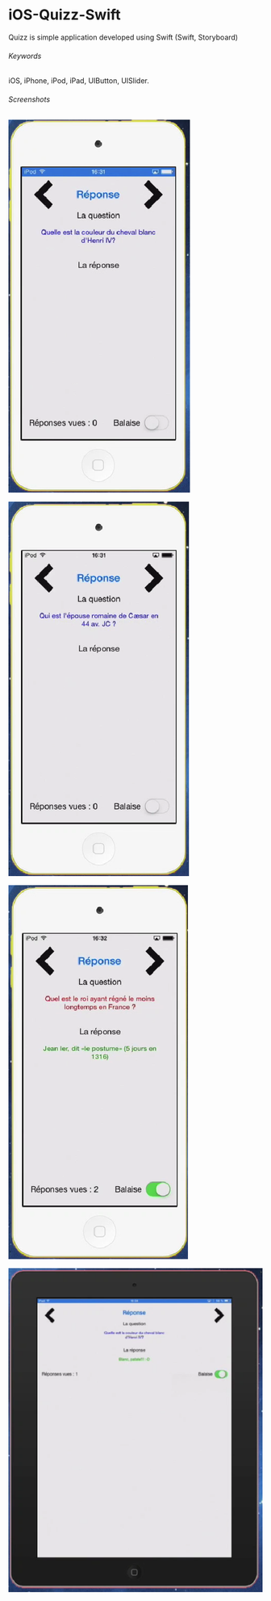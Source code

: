iOS-Quizz-Swift
===============

Quizz is simple application developed using Swift (Swift, Storyboard)

###### Keywords
iOS, iPhone, iPod, iPad, UIButton, UISlider.

###### Screenshots
![alt text](https://github.com/Kingsousse/iOS-Quizz-Swift/blob/master/capt1.png "screen 1")

![alt text](https://github.com/Kingsousse/iOS-Quizz-Swift/blob/master/capt2.png "screen 2")

![alt text](https://github.com/Kingsousse/iOS-Quizz-Swift/blob/master/capt3.png "screen 3")

![alt text](https://github.com/Kingsousse/iOS-Quizz-Swift/blob/master/capt4.png "screen 4")
 
